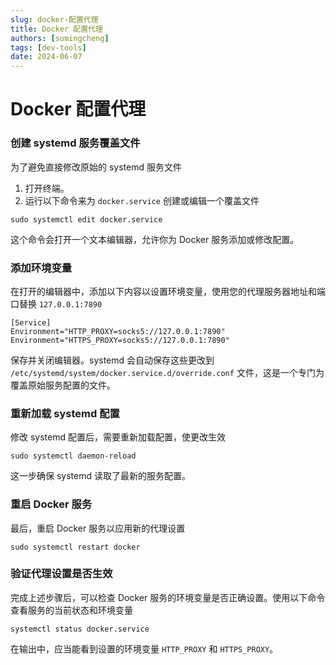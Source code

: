 ```yaml
---
slug: docker-配置代理
title: Docker 配置代理
authors: [sumingcheng]
tags: [dev-tools]
date: 2024-06-07
---
```


# Docker 配置代理

### 创建 systemd 服务覆盖文件

为了避免直接修改原始的 systemd 服务文件

1. 打开终端。
2. 运行以下命令来为 `docker.service` 创建或编辑一个覆盖文件

```
sudo systemctl edit docker.service
```

这个命令会打开一个文本编辑器，允许你为 Docker 服务添加或修改配置。

### 添加环境变量

在打开的编辑器中，添加以下内容以设置环境变量，使用您的代理服务器地址和端口替换 `127.0.0.1:7890`

```
[Service]
Environment="HTTP_PROXY=socks5://127.0.0.1:7890"
Environment="HTTPS_PROXY=socks5://127.0.0.1:7890"
```

保存并关闭编辑器。systemd 会自动保存这些更改到 `/etc/systemd/system/docker.service.d/override.conf` 文件，这是一个专门为覆盖原始服务配置的文件。

### 重新加载 systemd 配置

修改 systemd 配置后，需要重新加载配置，使更改生效

```
sudo systemctl daemon-reload
```

这一步确保 systemd 读取了最新的服务配置。

### 重启 Docker 服务

最后，重启 Docker 服务以应用新的代理设置

```
sudo systemctl restart docker
```

### 验证代理设置是否生效

完成上述步骤后，可以检查 Docker 服务的环境变量是否正确设置。使用以下命令查看服务的当前状态和环境变量

```
systemctl status docker.service
```

在输出中，应当能看到设置的环境变量 `HTTP_PROXY` 和 `HTTPS_PROXY`。
